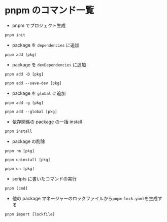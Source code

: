 # pnpm のコマンド一覧

- pnpm でプロジェクト生成

```shell
pnpm init
```

- package を `dependencies` に追加

```shell
pnpm add [pkg]
```

- package を `devDependencies` に追加

```shell
pnpm add -D [pkg]
```

```shell
pnpm add --save-dev [pkg]
```

- package を `global` に追加

```shell
pnpm add -g [pkg]
```

```shell
pnpm add --global [pkg]
```

- 依存関係の package の一括 install

```shell
pnpm install
```

- package の削除

```shell
pnpm rm [pkg]
```

```shell
pnpm uninstall [pkg]
```

```shell
pnpm un [pkg]
```

- scripts に書いたコマンドの実行

```shell
pnpm [cmd]
```

- 他の package マネージャーのロックファイルから`pnpm-lock.yaml`を生成する

```shell
pnpm import [lockfile]
```
